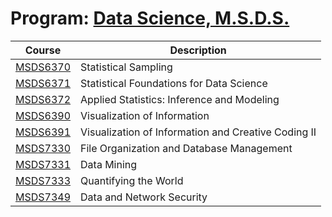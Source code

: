 # Program: [Data Science, M.S.D.S.](https://datascience.smu.edu/)

Course | Description
------------ | -------------
[MSDS6370](https://github.com/jamesjtsai/datascience-smu/tree/master/MSDS6370) | Statistical Sampling
[MSDS6371](https://github.com/jamesjtsai/datascience-smu/tree/master/MSDS6371) | Statistical Foundations for Data Science
[MSDS6372](https://github.com/jamesjtsai/datascience-smu/tree/master/MSDS6372) | Applied Statistics: Inference and Modeling
[MSDS6390](https://github.com/jamesjtsai/datascience-smu/tree/master/MSDS6390) | Visualization of Information
[MSDS6391](https://github.com/jamesjtsai/datascience-smu/tree/master/MSDS6391) | Visualization of Information and Creative Coding II
[MSDS7330](https://github.com/jamesjtsai/datascience-smu/tree/master/MSDS7330-Project) | File Organization and Database Management
[MSDS7331](https://github.com/jamesjtsai/datascience-smu/tree/master/MSDS7331) | Data Mining
[MSDS7333](https://github.com/jamesjtsai/datascience-smu/tree/master/MSDS7333) | Quantifying the World
[MSDS7349](https://github.com/jamesjtsai/datascience-smu/tree/master/MSDS7349) | Data and Network Security
